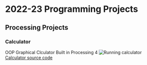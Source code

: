 # 2022-23 Programming Projects

## Processing Projects

### Calculator
OOP Graphical Clculator Built in Processing 4
![Running calculator]()
[Calculator source code]()
